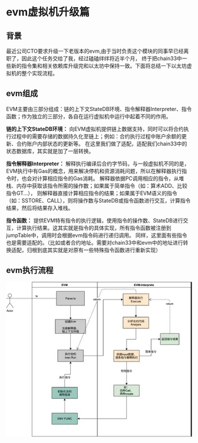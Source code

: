 # evm虚拟机升级篇

## 背景

  最近公司CTO要求升级一下老版本的evm,由于当时负责这个模块的同事早已经离职了，因此这个任务交给了我，经过磕磕绊绊将近半个月，
  终于把chain33中一些新的指令集和相关依赖库升级完和以太坊中保持一致。下面将总结一下以太坊虚拟机的整个实现流程。
  

## evm组成

  EVM主要由三部分组成：链的上下文StateDB环境、指令解释器Interpreter、指令函数；作为独立的三部分，各自在运行虚拟机中运行中起着不同的作用。
  
**链的上下文StateDB环境：** 向EVM虚拟机提供链上数据支持，同时可以将合约执行过程中的需要存储的数据持久化至链上；例如：合约执行过程中账户余额的更新、合约账户内部状态的更新等。
在这里我们做了适配，适配我们chain33中的状态数据库，其实就是加了一层转换。

**指令解释器Interpreter：** 解释执行编译后合约字节码，与一般虚拟机不同的是，EVM执行中有Gas的概念，用来解决停机和资源消耗问题，所以在解释器执行指令时，也会对计算相应指令的Gas消耗。
解释器依据PC调用相应的指令，从堆栈、内存中获取该指令所需的操作数；如果属于简单指令（如：算术ADD、比较指令GT...），
则解释器直接计算相应指令的结果；如果属于EVM语义的指令（如：SSTORE、CALL），则将操作数与StateDB或指令函数进行交互，计算指令结果，然后将结果存入堆栈。

**指令函数：** 提供EVM特有指令的执行逻辑，使用指令的操作数、StateDB进行交互，计算执行结果。这其实就是指令的具体实现，所有指令函数被注册到jumpTable中，调用时会根据evm指令码进行递归调用。
 同样，这里面有些指令也是需要适配的。（比如或者合约地址。需要对chain33中和evm中的地址进行转换适配，归根到底其实就是对原有一些特殊指令函数进行重新实现）

## evm执行流程

![evm执行流程](../../resource/evm.jpg)

